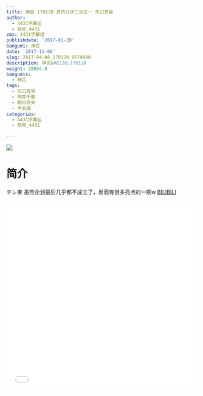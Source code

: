 ```yaml
---
title: 神舌 170128 真的讨厌三分之一 矢口真里
author:
  - 4431字幕组
  - 叔叔_4431
zmz: 4431字幕组
publishdate: '2017-01-28'
bangumi: 神舌
date: '2017-11-06'
slug: 2017-04-08_170128_9679090
description: 神舌&#8226;170128
weight: 28894.0
bangumis:
  - 神舌
tags:
  - 矢口真里
  - 岡井千聖
  - 朝日奈央
  - 手島優
categories:
  - 4431字幕组
  - 叔叔_4431

---
```

![](https://i.imgur.com/eykG3ka.png)
# 简介  
テレ東
虽然企划最后几乎都不成立了，反而有很多亮点的一期w
  [BILIBILI](https://www.bilibili.com/video/av9679090/)

  <iframe src="//www.bilibili.com/html/html5player.html?cid=15996334&aid=9679090" width="100%" height="500" frameborder="0" allowfullscreen="allowfullscreen"></iframe>
